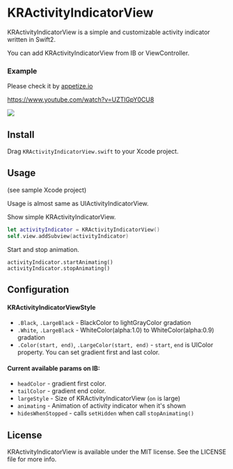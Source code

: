 # KRActivityIndicatorView
KRActivityIndicatorView is a simple and customizable activity indicator written in Swift2.

You can add KRActivityIndicatorView from IB or ViewController.


### Example
Please check it by [appetize.io](https://appetize.io/app/v73ez7gvuzzuhxecu4zqv4em0r?device=iphone5s&scale=75&orientation=portrait&osVersion=9.2)

https://www.youtube.com/watch?v=UZTlGpY0CU8

[![](http://img.youtube.com/vi/UZTlGpY0CU8/0.jpg)](https://www.youtube.com/watch?v=UZTlGpY0CU8)

## Install
Drag `KRActivityIndicatorView.swift` to your Xcode project.

## Usage
(see sample Xcode project)

Usage is almost same as UIActivityIndicatorView.

Show simple KRActivityIndicatorView.
```swift
let activityIndicator = KRActivityIndicatorView()
self.view.addSubview(activityIndicator)
```

Start and stop animation.
```
activityIndicator.startAnimating()
activityIndicator.stopAnimating()
```

## Configuration
#### KRActivityIndicatorViewStyle
* `.Black`, `.LargeBlack` - BlackColor to lightGrayColor gradation
* `.White`, `.LargeBlack` - WhiteColor(alpha:1.0) to WhiteColor(alpha:0.9) gradation
* `.Color(start, end)`, `.LargeColor(start, end)` - `start`, `end` is UIColor property. You can set gradient first and last color.

#### Current available params on IB:
* `headColor` - gradient first color.
* `tailColor` - gradient end color.
* `largeStyle` - Size of KRActivityIndicatorView (`on` is large)
* `animating` - Animation of activity indicator when it's shown
* `hidesWhenStopped` - calls `setHidden` when call `stopAnimating()`

## License
KRActivityIndicatorView is available under the MIT license.
See the LICENSE file for more info.
